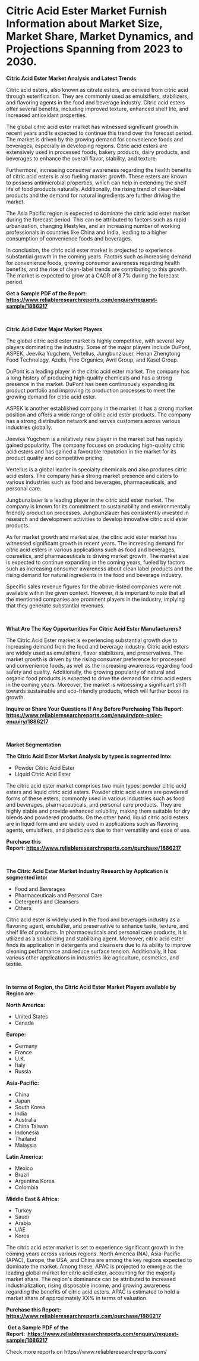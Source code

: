 <p><h1>Citric Acid Ester Market Furnish Information about Market Size, Market Share, Market Dynamics, and Projections Spanning from 2023 to 2030.</h1></p><p><strong>Citric Acid Ester Market Analysis and Latest Trends</strong></p>
<p><p>Citric acid esters, also known as citrate esters, are derived from citric acid through esterification. They are commonly used as emulsifiers, stabilizers, and flavoring agents in the food and beverage industry. Citric acid esters offer several benefits, including improved texture, enhanced shelf life, and increased antioxidant properties.</p><p>The global citric acid ester market has witnessed significant growth in recent years and is expected to continue this trend over the forecast period. The market is driven by the growing demand for convenience foods and beverages, especially in developing regions. Citric acid esters are extensively used in processed foods, bakery products, dairy products, and beverages to enhance the overall flavor, stability, and texture.</p><p>Furthermore, increasing consumer awareness regarding the health benefits of citric acid esters is also fueling market growth. These esters are known to possess antimicrobial properties, which can help in extending the shelf life of food products naturally. Additionally, the rising trend of clean-label products and the demand for natural ingredients are further driving the market.</p><p>The Asia Pacific region is expected to dominate the citric acid ester market during the forecast period. This can be attributed to factors such as rapid urbanization, changing lifestyles, and an increasing number of working professionals in countries like China and India, leading to a higher consumption of convenience foods and beverages.</p><p>In conclusion, the citric acid ester market is projected to experience substantial growth in the coming years. Factors such as increasing demand for convenience foods, growing consumer awareness regarding health benefits, and the rise of clean-label trends are contributing to this growth. The market is expected to grow at a CAGR of 8.7% during the forecast period.</p></p>
<p><strong>Get a Sample PDF of the Report:&nbsp; <a href="https://www.reliableresearchreports.com/enquiry/request-sample/1886217">https://www.reliableresearchreports.com/enquiry/request-sample/1886217</a></strong></p>
<p>&nbsp;</p>
<p><strong>Citric Acid Ester Major Market Players</strong></p>
<p><p>The global citric acid ester market is highly competitive, with several key players dominating the industry. Some of the major players include DuPont, ASPEK, Jeevika Yugchem, Vertellus, Jungbunzlauer, Henan Zhengtong Food Technology, Azelis, Fine Organics, Avril Group, and Kasel Group.</p><p>DuPont is a leading player in the citric acid ester market. The company has a long history of producing high-quality chemicals and has a strong presence in the market. DuPont has been continuously expanding its product portfolio and improving its production processes to meet the growing demand for citric acid ester.</p><p>ASPEK is another established company in the market. It has a strong market position and offers a wide range of citric acid ester products. The company has a strong distribution network and serves customers across various industries globally.</p><p>Jeevika Yugchem is a relatively new player in the market but has rapidly gained popularity. The company focuses on producing high-quality citric acid esters and has gained a favorable reputation in the market for its product quality and competitive pricing.</p><p>Vertellus is a global leader in specialty chemicals and also produces citric acid esters. The company has a strong market presence and caters to various industries such as food and beverages, pharmaceuticals, and personal care.</p><p>Jungbunzlauer is a leading player in the citric acid ester market. The company is known for its commitment to sustainability and environmentally friendly production processes. Jungbunzlauer has consistently invested in research and development activities to develop innovative citric acid ester products.</p><p>As for market growth and market size, the citric acid ester market has witnessed significant growth in recent years. The increasing demand for citric acid esters in various applications such as food and beverages, cosmetics, and pharmaceuticals is driving market growth. The market size is expected to continue expanding in the coming years, fueled by factors such as increasing consumer awareness about clean label products and the rising demand for natural ingredients in the food and beverage industry.</p><p>Specific sales revenue figures for the above-listed companies were not available within the given context. However, it is important to note that all the mentioned companies are prominent players in the industry, implying that they generate substantial revenues.</p></p>
<p>&nbsp;</p>
<p><strong>What Are The Key Opportunities For Citric Acid Ester Manufacturers?</strong></p>
<p><p>The Citric Acid Ester market is experiencing substantial growth due to increasing demand from the food and beverage industry. Citric acid esters are widely used as emulsifiers, flavor stabilizers, and preservatives. The market growth is driven by the rising consumer preference for processed and convenience foods, as well as the increasing awareness regarding food safety and quality. Additionally, the growing popularity of natural and organic food products is expected to drive the demand for citric acid esters in the coming years. Moreover, the market is witnessing a significant shift towards sustainable and eco-friendly products, which will further boost its growth.</p></p>
<p><strong>Inquire or Share Your Questions If Any Before Purchasing This Report: <a href="https://www.reliableresearchreports.com/enquiry/pre-order-enquiry/1886217">https://www.reliableresearchreports.com/enquiry/pre-order-enquiry/1886217</a></strong></p>
<p>&nbsp;</p>
<p><strong>Market Segmentation</strong></p>
<p><strong>The Citric Acid Ester Market Analysis by types is segmented into:</strong></p>
<p><ul><li>Powder Citric Acid Ester</li><li>Liquid Citric Acid Ester</li></ul></p>
<p><p>The citric acid ester market comprises two main types: powder citric acid esters and liquid citric acid esters. Powder citric acid esters are powdered forms of these esters, commonly used in various industries such as food and beverages, pharmaceuticals, and personal care products. They are highly stable and provide enhanced solubility, making them suitable for dry blends and powdered products. On the other hand, liquid citric acid esters are in liquid form and are widely used in applications such as flavoring agents, emulsifiers, and plasticizers due to their versatility and ease of use.</p></p>
<p><strong>Purchase this Report:&nbsp;<a href="https://www.reliableresearchreports.com/purchase/1886217">https://www.reliableresearchreports.com/purchase/1886217</a></strong></p>
<p>&nbsp;</p>
<p><strong>The Citric Acid Ester Market Industry Research by Application is segmented into:</strong></p>
<p><ul><li>Food and Beverages</li><li>Pharmaceuticals and Personal Care</li><li>Detergents and Cleansers</li><li>Others</li></ul></p>
<p><p>Citric acid ester is widely used in the food and beverages industry as a flavoring agent, emulsifier, and preservative to enhance taste, texture, and shelf life of products. In pharmaceuticals and personal care products, it is utilized as a solubilizing and stabilizing agent. Moreover, citric acid ester finds its application in detergents and cleansers due to its ability to improve cleaning performance and reduce surface tension. Additionally, it has various other applications in industries like agriculture, cosmetics, and textile.</p></p>
<p>&nbsp;</p>
<p><strong>In terms of Region, the Citric Acid Ester Market Players available by Region are:</strong></p>
<p>
    <p> <strong> North America: </strong>
        <ul>
            <li>United States</li>
            <li>Canada</li>
        </ul>
        </p> 
    <p> <strong> Europe: </strong>
        <ul>
            <li>Germany</li>
            <li>France</li>
            <li>U.K.</li>
            <li>Italy</li>
            <li>Russia</li>
        </ul>
        </p> 
    <p> <strong> Asia-Pacific: </strong>
        <ul>
            <li>China</li>
            <li>Japan</li>
            <li>South Korea</li>
            <li>India</li>
            <li>Australia</li>
            <li>China Taiwan</li>
            <li>Indonesia</li>
            <li>Thailand</li>
            <li>Malaysia</li>
        </ul>
        </p> 
    <p> <strong> Latin America: </strong>
        <ul>
            <li>Mexico</li>
            <li>Brazil</li>
            <li>Argentina Korea</li>
            <li>Colombia</li>
        </ul>
        </p> 
    <p> <strong> Middle East & Africa: </strong>
        <ul>
            <li>Turkey</li>
            <li>Saudi</li>
            <li>Arabia</li>
            <li>UAE</li>
            <li>Korea</li>
        </ul>
    </p>
    </p>
<p><p>The citric acid ester market is set to experience significant growth in the coming years across various regions. North America (NA), Asia-Pacific (APAC), Europe, the USA, and China are among the key regions expected to dominate the market. Among these, APAC is projected to emerge as the leading global market for citric acid ester, accounting for the majority market share. The region's dominance can be attributed to increased industrialization, rising disposable income, and growing awareness regarding the benefits of citric acid esters. APAC is estimated to hold a market share of approximately XX% in terms of valuation.</p></p>
<p><strong>Purchase this Report: <a href="https://www.reliableresearchreports.com/purchase/1886217">https://www.reliableresearchreports.com/purchase/1886217</a></strong></p>
<p>&nbsp;<strong>Get a Sample PDF of the Report:&nbsp;&nbsp;<a href="https://www.reliableresearchreports.com/enquiry/request-sample/1886217">https://www.reliableresearchreports.com/enquiry/request-sample/1886217</a></strong></p>
<p><strong></strong></p>
<p>Check more reports on https://www.reliableresearchreports.com/</p>
